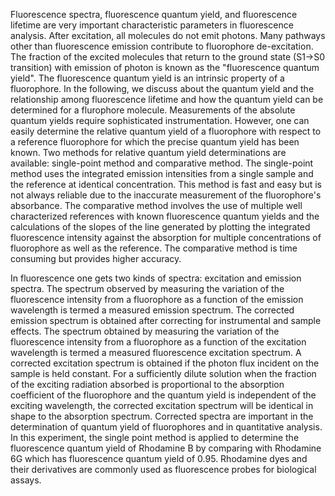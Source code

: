 Fluorescence spectra, fluorescence quantum yield, and fluorescence lifetime are very important characteristic parameters in fluorescence analysis. After excitation, all molecules do not emit photons. Many pathways other than fluorescence emission contribute to fluorophore de-excitation. The fraction of the excited molecules that return to the ground state (S1&#8594;S0 transition) with emission of photon is known as the "fluorescence quantum yield". The fluorescence quantum yield is an intrinsic property of a fluorophore. In the following, we discuss about the quantum yield and the relationship among fluorescence lifetime and how the quantum yield can be determined for a flurophore molecule. Measurements of the absolute quantum yields require sophisticated instrumentation. However, one can easily determine the relative quantum yield of a fluorophore with respect to a reference fluorophore for which the precise quantum yield has been known. Two methods for relative quantum yield determinations are available: single-point method and comparative method. The single-point method uses the integrated emission intensities from a single sample and the reference at identical concentration. This method is fast and easy but is not always reliable due to the inaccurate measurement of the fluorophore's absorbance. The comparative method involves the use of multiple well characterized references with known fluorescence quantum yields and the calculations of the slopes of the line generated by plotting the integrated fluorescence intensity against the absorption for multiple concentrations of fluorophore as well as the reference. The comparative method is time consuming but provides higher accuracy.

In fluorescence one gets two kinds of spectra: excitation and emission spectra. The spectrum observed by measuring the variation of the fluorescence intensity from a fluorophore as a function of the emission wavelength is termed a measured emission spectrum. The corrected emission spectrum is obtained after correcting for instrumental and sample effects. The spectrum obtained by measuring the variation of the fluorescence intensity from a fluorophore as a function of the excitation wavelength is termed a measured fluorescence excitation spectrum. A corrected excitation spectrum is obtained if the photon flux incident on the sample is held constant. For a sufficiently dilute solution when the fraction of the exciting radiation absorbed is proportional to the absorption coefficient of the fluorophore and the quantum yield is independent of the exciting wavelength, the corrected excitation spectrum will be identical in shape to the absorption spectrum. Corrected spectra are important in the determination of quantum yield of fluorophores and in quantitative analysis. In this experiment, the single point method is applied to determine the fluorescence quantum yield of Rhodamine B by comparing with Rhodamine 6G which has fluorescence quantum yield of 0.95. Rhodamine dyes and their derivatives are commonly used as fluorescence probes for biological assays.

